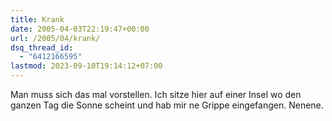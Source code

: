 ```yaml
---
title: Krank
date: 2005-04-03T22:19:47+00:00
url: /2005/04/krank/
dsq_thread_id:
  - "6412166595"
lastmod: 2023-09-10T19:14:12+07:00
---
```

Man muss sich das mal vorstellen. Ich sitze hier auf einer Insel wo den ganzen Tag die Sonne scheint und hab mir ne Grippe eingefangen. Nenene.
